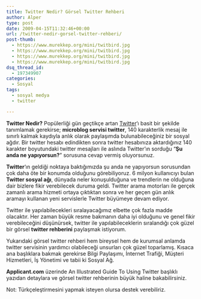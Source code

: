 ```yaml
---
title: Twitter Nedir? Görsel Twitter Rehberi
author: Alper
type: post
date: 2009-04-15T11:32:46+00:00
url: /twitter-nedir-gorsel-twitter-rehberi/
post-thumb:
  - https://www.murekkep.org/mini/twitbird.jpg
  - https://www.murekkep.org/mini/twitbird.jpg
  - https://www.murekkep.org/mini/twitbird.jpg
  - https://www.murekkep.org/mini/twitbird.jpg
dsq_thread_id:
  - 197349907
categories:
  - Sosyal
tags:
  - sosyal medya
  - twitter

---
```

**Twitter Nedir?** Popülerliği gün geçtikçe artan [Twitter][1]&#8216;ı basit bir şekilde tanımlamak gerekirse; **microblog servisi twitter**, 140 karakterlik mesaj ile sınırlı kalmak kaydıyla anlık olarak paylaşımda bulunabileceğiniz bir sosyal ağdır. Bir twitter hesabı edindikten sonra twitter hesabınıza aktardığınız 140 karakter boyutundaki twitter mesajları ile aslında Twitter&#8217;ın sorduğu &#8220;**Şu anda ne yapıyorsun?**&#8221; sorusuna cevap vermiş oluyorsunuz. 

**Twitter**&#8216;ın geldiği noktaya baktığımızda şu anda ne yapıyorsun sorusundan çok daha öte bir konumda olduğunu görebiliyoruz. 6 milyon kullanıcıyı bulan **Twitter sosyal ağı**, dünyada neler konuşulduğuna ve trendlerin ne olduğuna dair bizlere fikir verebilecek duruma geldi. Twitter arama motorları ile gerçek zamanlı arama hizmeti ortaya çıktıktan sonra ve her geçen gün anlık aramayı kullanan yeni servislerle Twitter büyümeye devam ediyor.<!--more-->

Twitter ile yapılabilecekleri sıralayacağımız elbette çok fazla madde olacaktır. Her zaman büyük resme bakmanın daha iyi olduğunu ve genel fikir verebileceğini düşünürsek, twitter ile yapılabileceklerin sıralandığı çok güzel bir görsel **twitter rehberini** paylaşmak istiyorum. 

Yukarıdaki görsel twitter rehberi hem bireysel hem de kurumsal anlamda twitter servisinin yardımcı olabileceği unsurları çok güzel toparlamış. Kısaca ana başlıklara bakmak gerekirse Bilgi Paylaşımı, İnternet Trafiği, Müşteri Hizmetleri, İş Yönetimi ve tabii ki Sosyal Ağ. 

**Applicant.com** üzerinde An Illustrated Guide To Using Twitter başlıklı yazıdan detaylara ve görsel twitter rehberinin büyük haline bakabilirsiniz. 

Not: Türkçeleştirmesini yapmak isteyen olursa destek verebiliriz.

 [1]: https://twitter.com